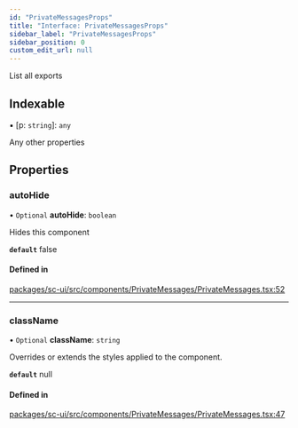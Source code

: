 ```yaml
---
id: "PrivateMessagesProps"
title: "Interface: PrivateMessagesProps"
sidebar_label: "PrivateMessagesProps"
sidebar_position: 0
custom_edit_url: null
---
```


List all exports

## Indexable

▪ [p: `string`]: `any`

Any other properties

## Properties

### autoHide

• `Optional` **autoHide**: `boolean`

Hides this component

**`default`** false

#### Defined in

[packages/sc-ui/src/components/PrivateMessages/PrivateMessages.tsx:52](https://github.com/selfcommunity/community-ui/blob/8bbb33c/packages/sc-ui/src/components/PrivateMessages/PrivateMessages.tsx#L52)

___

### className

• `Optional` **className**: `string`

Overrides or extends the styles applied to the component.

**`default`** null

#### Defined in

[packages/sc-ui/src/components/PrivateMessages/PrivateMessages.tsx:47](https://github.com/selfcommunity/community-ui/blob/8bbb33c/packages/sc-ui/src/components/PrivateMessages/PrivateMessages.tsx#L47)
